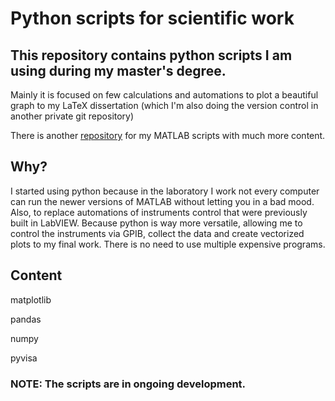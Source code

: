# Python scripts for scientific work
## This repository contains python scripts I am using during my master's degree.

Mainly it is focused on few calculations and automations to plot a beautiful graph to my LaTeX dissertation (which I'm also doing the version control in another private git repository)

There is another [repository](https://github.com/gabriellnuness/matlabcodes) for my MATLAB scripts with much more content.

## Why?
I started using python because in the laboratory I work not every computer can run the newer versions of MATLAB without letting you in a bad mood. 
Also, to replace automations of instruments control that were previously built in LabVIEW.
Because python is way more versatile, allowing me to control the instruments via GPIB, collect the data and create vectorized plots to my final work. There is no need to use multiple expensive programs.

## Content
matplotlib

pandas

numpy

pyvisa

### NOTE: The scripts are in ongoing development.
